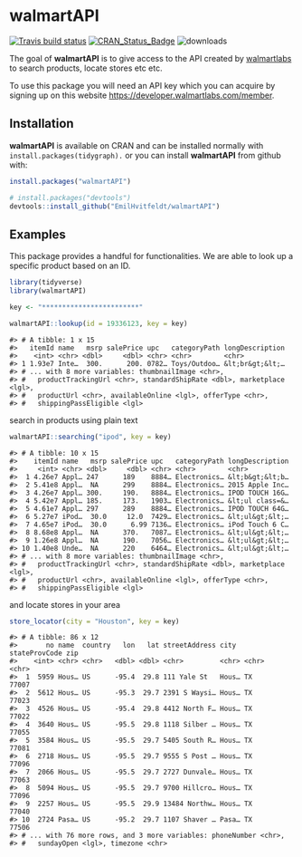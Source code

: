 
<!-- README.md is generated from README.Rmd. Please edit that file -->

# walmartAPI

[![Travis build
status](https://travis-ci.org/EmilHvitfeldt/walmartAPI.svg?branch=master)](https://travis-ci.org/EmilHvitfeldt/walmartAPI)
[![CRAN\_Status\_Badge](http://www.r-pkg.org/badges/version/walmartAPI)](https://cran.r-project.org/package=walmartAPI)
![downloads](http://cranlogs.r-pkg.org/badges/grand-total/walmartAPI)

The goal of **walmartAPI** is to give access to the API created by
[walmartlabs](https://developer.walmartlabs.com/) to search products,
locate stores etc etc.

To use this package you will need an API key which you can acquire by
signing up on this website <https://developer.walmartlabs.com/member>.

## Installation

**walmartAPI** is available on CRAN and can be installed normally with
`install.packages(tidygraph).` or you can install **walmartAPI** from
github with:

``` r
install.packages("walmartAPI")

# install.packages("devtools")
devtools::install_github("EmilHvitfeldt/walmartAPI")
```

## Examples

This package provides a handful for functionalities. We are able to look
up a specific product based on an ID.

``` r
library(tidyverse)
library(walmartAPI)

key <- "************************"

walmartAPI::lookup(id = 19336123, key = key)
```

    #> # A tibble: 1 x 15
    #>   itemId name   msrp salePrice upc   categoryPath longDescription
    #>    <int> <chr> <dbl>     <dbl> <chr> <chr>        <chr>          
    #> 1 1.93e7 Inte…  300.      200. 0782… Toys/Outdoo… &lt;br&gt;&lt;…
    #> # ... with 8 more variables: thumbnailImage <chr>,
    #> #   productTrackingUrl <chr>, standardShipRate <dbl>, marketplace <lgl>,
    #> #   productUrl <chr>, availableOnline <lgl>, offerType <chr>,
    #> #   shippingPassEligible <lgl>

search in products using plain text

``` r
walmartAPI::searching("ipod", key = key)
```

    #> # A tibble: 10 x 15
    #>    itemId name   msrp salePrice upc   categoryPath longDescription
    #>     <int> <chr> <dbl>     <dbl> <chr> <chr>        <chr>          
    #>  1 4.26e7 Appl… 247      189    8884… Electronics… &lt;b&gt;&lt;b…
    #>  2 5.41e8 Appl…  NA      299    8884… Electronics… 2015 Apple Inc…
    #>  3 4.26e7 Appl… 300.     190.   8884… Electronics… IPOD TOUCH 16G…
    #>  4 5.42e7 Appl… 185.     173.   1903… Electronics… &lt;ul class=&…
    #>  5 4.61e7 Appl… 297      289    8884… Electronics… IPOD TOUCH 64G…
    #>  6 5.27e7 iPod…  30.0     12.0  7429… Electronics… &lt;ul&gt;&lt;…
    #>  7 4.65e7 iPod…  30.0      6.99 7136… Electronics… iPod Touch 6 C…
    #>  8 8.68e8 Appl…  NA      370.   7087… Electronics… &lt;ul&gt;&lt;…
    #>  9 1.26e8 Appl…  NA      190.   7056… Electronics… &lt;ul&gt;&lt;…
    #> 10 1.40e8 Unde…  NA      220    6464… Electronics… &lt;ul&gt;&lt;…
    #> # ... with 8 more variables: thumbnailImage <chr>,
    #> #   productTrackingUrl <chr>, standardShipRate <dbl>, marketplace <lgl>,
    #> #   productUrl <chr>, availableOnline <lgl>, offerType <chr>,
    #> #   shippingPassEligible <lgl>

and locate stores in your area

``` r
store_locator(city = "Houston", key = key)
```

    #> # A tibble: 86 x 12
    #>       no name  country   lon   lat streetAddress city  stateProvCode zip  
    #>    <int> <chr> <chr>   <dbl> <dbl> <chr>         <chr> <chr>         <chr>
    #>  1  5959 Hous… US      -95.4  29.8 111 Yale St   Hous… TX            77007
    #>  2  5612 Hous… US      -95.3  29.7 2391 S Waysi… Hous… TX            77023
    #>  3  4526 Hous… US      -95.4  29.8 4412 North F… Hous… TX            77022
    #>  4  3640 Hous… US      -95.5  29.8 1118 Silber … Hous… TX            77055
    #>  5  3584 Hous… US      -95.5  29.7 5405 South R… Hous… TX            77081
    #>  6  2718 Hous… US      -95.5  29.7 9555 S Post … Hous… TX            77096
    #>  7  2066 Hous… US      -95.5  29.7 2727 Dunvale… Hous… TX            77063
    #>  8  5094 Hous… US      -95.5  29.7 9700 Hillcro… Hous… TX            77096
    #>  9  2257 Hous… US      -95.5  29.9 13484 Northw… Hous… TX            77040
    #> 10  2724 Pasa… US      -95.2  29.7 1107 Shaver … Pasa… TX            77506
    #> # ... with 76 more rows, and 3 more variables: phoneNumber <chr>,
    #> #   sundayOpen <lgl>, timezone <chr>
